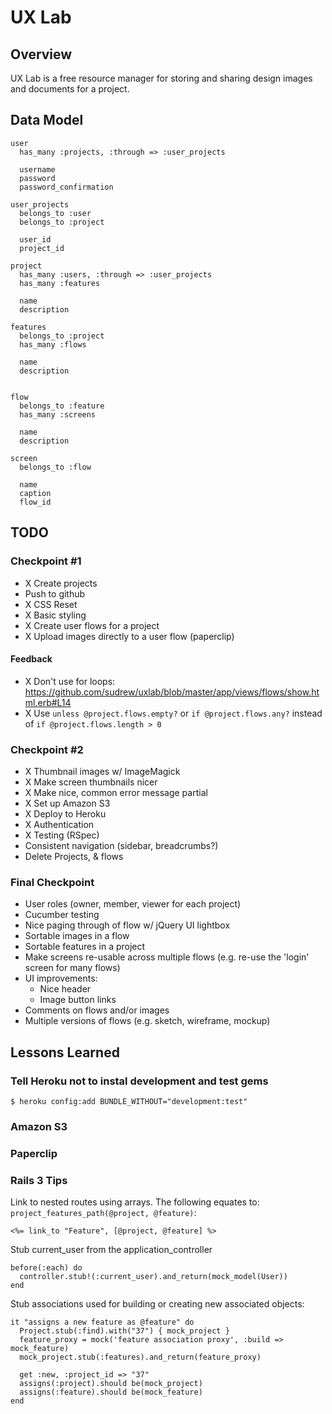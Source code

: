 # UX Lab

## Overview

UX Lab is a free resource manager for storing and sharing design images and documents for a project.

## Data Model

    user
      has_many :projects, :through => :user_projects

      username
      password
      password_confirmation

    user_projects
      belongs_to :user
      belongs_to :project

      user_id
      project_id

    project
      has_many :users, :through => :user_projects
      has_many :features

      name
      description

    features
      belongs_to :project
      has_many :flows

      name
      description


    flow
      belongs_to :feature
      has_many :screens

      name
      description

    screen
      belongs_to :flow

      name
      caption
      flow_id

## TODO

### Checkpoint #1

* X Create projects
* Push to github
* X CSS Reset
* X Basic styling
* X Create user flows for a project
* X Upload images directly to a user flow (paperclip)

#### Feedback

* X Don't use for loops: https://github.com/sudrew/uxlab/blob/master/app/views/flows/show.html.erb#L14
* X Use `unless @project.flows.empty?` or `if @project.flows.any?` instead of `if @project.flows.length > 0`

### Checkpoint #2

* X Thumbnail images w/ ImageMagick
* X Make screen thumbnails nicer
* X Make nice, common error message partial
* X Set up Amazon S3
* X Deploy to Heroku
* X Authentication
* X Testing (RSpec)
* Consistent navigation (sidebar, breadcrumbs?)
* Delete Projects, & flows

### Final Checkpoint

* User roles (owner, member, viewer for each project)
* Cucumber testing
* Nice paging through of flow w/ jQuery UI lightbox
* Sortable images in a flow
* Sortable features in a project
* Make screens re-usable across multiple flows (e.g. re-use the 'login' screen for many flows)
* UI improvements:
  * Nice header
  * Image button links
* Comments on flows and/or images
* Multiple versions of flows (e.g. sketch, wireframe, mockup)

## Lessons Learned

### Tell Heroku not to instal development and test gems

    $ heroku config:add BUNDLE_WITHOUT="development:test"

### Amazon S3

### Paperclip

### Rails 3 Tips

Link to nested routes using arrays. The following equates to: `project_features_path(@project, @feature)`:

    <%= link_to "Feature", [@project, @feature] %>

Stub current_user from the application_controller

    before(:each) do
      controller.stub!(:current_user).and_return(mock_model(User))
    end

Stub associations used for building or creating new associated objects:

    it "assigns a new feature as @feature" do
      Project.stub(:find).with("37") { mock_project }
      feature_proxy = mock('feature association proxy', :build => mock_feature)
      mock_project.stub(:features).and_return(feature_proxy)

      get :new, :project_id => "37"
      assigns(:project).should be(mock_project)
      assigns(:feature).should be(mock_feature)
    end